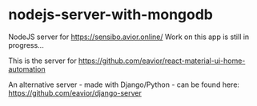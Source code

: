 # nodejs-server-with-mongodb

NodeJS server for https://sensibo.avior.online/
Work on this app is still in progress...

This is the server for https://github.com/eavior/react-material-ui-home-automation

An alternative server - made with Django/Python - can be found here: https://github.com/eavior/django-server
